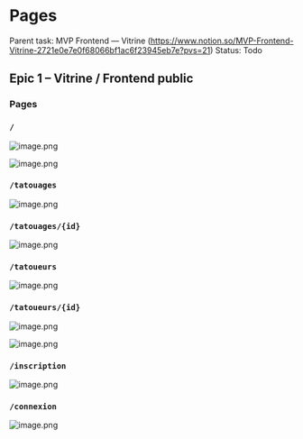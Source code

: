 # Pages

Parent task: MVP Frontend — Vitrine (https://www.notion.so/MVP-Frontend-Vitrine-2721e0e7e0f68066bf1ac6f23945eb7e?pvs=21)
Status: Todo

## **Epic 1 – Vitrine / Frontend public**

### Pages

### `/`

![image.png](Pages%2027a1e0e7e0f680c89d20e117bb6b1bad/image.png)

![image.png](Pages%2027a1e0e7e0f680c89d20e117bb6b1bad/image%201.png)

### `/tatouages`

![image.png](Pages%2027a1e0e7e0f680c89d20e117bb6b1bad/image%202.png)

### `/tatouages/{id}`

![image.png](Pages%2027a1e0e7e0f680c89d20e117bb6b1bad/image%203.png)

### `/tatoueurs`

![image.png](Pages%2027a1e0e7e0f680c89d20e117bb6b1bad/image%204.png)

### `/tatoueurs/{id}`

![image.png](Pages%2027a1e0e7e0f680c89d20e117bb6b1bad/image%205.png)

![image.png](Pages%2027a1e0e7e0f680c89d20e117bb6b1bad/image%206.png)

### `/inscription`

![image.png](Pages%2027a1e0e7e0f680c89d20e117bb6b1bad/image%207.png)

### `/connexion`

![image.png](Pages%2027a1e0e7e0f680c89d20e117bb6b1bad/image%208.png)
